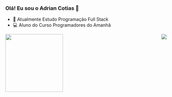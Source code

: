 ### Olá! Eu sou  o Adrian Cotias 👋

- 👤 Atualmente Estudo Programação Full Stack 
- 💻 Aluno do Curso Programadores do Amanhã

<div> 
  <img  height="180em" src="https://github-readme-stats.vercel.app/api?username=AdrianCotias&show_icons=true&theme=great-gatsby&include_all_commits=true&count_private=true"/>
  <img align="right" src="https://github-readme-stats.vercel.app/api/top-langs/?username=AdrianCotias&layout=compact&langs_count=16&theme=great-gatsby"/>
</div>
